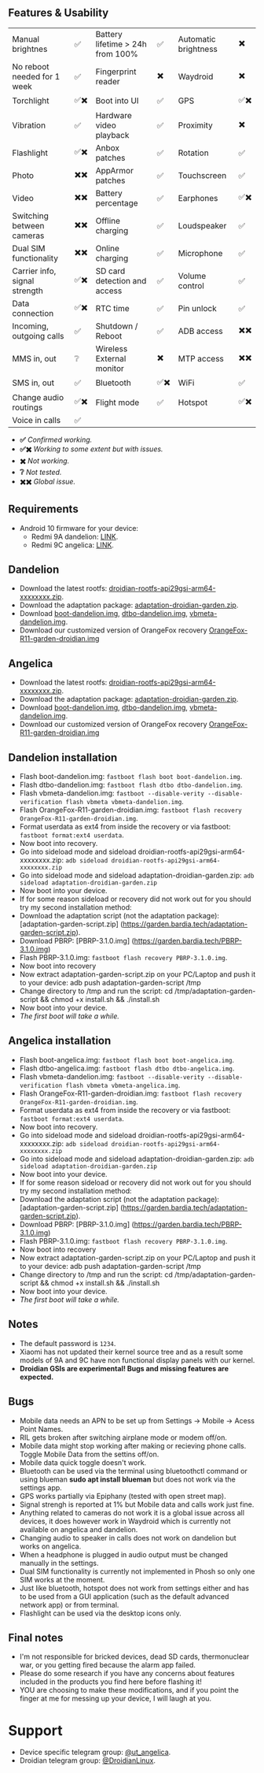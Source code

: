## Features & Usability

|                               	|    	|                                  	|    	|                      	|   	|
|-------------------------------	|----	|----------------------------------	|----	|----------------------	|---	|
| Manual brightnes              	|  ✅ 	| Battery lifetime > 24h from 100% 	|  ✅ 	| Automatic brightness  |  ✖️ 	|
| No reboot needed for 1 week      	|  ✅	| Fingerprint reader  	                |  ✖️ 	| Waydroid		|  ✖️	|
| Torchlight                    	|  ✅✖️ 	| Boot into UI                     	|  ✅ 	| GPS                 	|  ✅✖️ 	|
| Vibration                     	|  ✅ 	| Hardware video playback          	|  ✅ 	| Proximity          	|  ✖️ 	|
| Flashlight                    	|  ✅✖️ 	| Anbox patches                    	|  ✅ 	| Rotation            	|  ✅ 	|
| Photo                         	|  ✖️✖️ 	| AppArmor patches                 	|  ✅ 	| Touchscreen          	|  ✅ 	|
| Video                         	|  ✖️✖️ 	| Battery percentage               	|  ✅ 	| Earphones           	|  ✅✖️ 	|
| Switching between cameras     	|  ✖️✖️ 	| Offline charging                 	|  ✅ 	| Loudspeaker          	|  ✅ 	|
| Dual SIM functionality        	|  ✖️✖️	| Online charging                  	|  ✅ 	| Microphone          	|  ✅ 	|
| Carrier info, signal strength 	|  ✅✖️ 	| SD card detection and access     	|  ✅ 	| Volume control       	|  ✅ 	|
| Data connection               	|  ✅✖️ 	| RTC time                         	|  ✅ 	| Pin unlock           	|  ✅ 	|
| Incoming, outgoing calls      	|  ✅ 	| Shutdown / Reboot                	|  ✅ 	| ADB access          	|  ✖️✖️ 	|
| MMS in, out                   	|  ❔ 	| Wireless External monitor        	|  ✖️ 	| MTP access           	|  ✖️✖️ 	|
| SMS in, out                    	|  ✅ 	| Bluetooth                        	|  ✅✖️ 	| WiFi			|  ✅	|
| Change audio routings          	|  ✅✖️	| Flight mode                      	|  ✅ 	| Hotspot		|  ✅✖️	|
| Voice in calls                	|  ✅ 	|

- **✅** *Confirmed working.*
- **✅✖️** *Working to some extent but with issues.*
- **✖️** *Not working.*
- **❔** *Not tested.*
- **✖️✖️** *Global issue.*

## Requirements
- Android 10 firmware for your device:
  - Redmi 9A dandelion: [LINK](https://xiaomifirmwareupdater.com/archive/miui/dandelion/).
  - Redmi 9C angelica: [LINK](https://xiaomifirmwareupdater.com/archive/miui/angelica/).

## Dandelion
- Download the latest rootfs:  [droidian-rootfs-api29gsi-arm64-xxxxxxxx.zip](https://github.com/droidian-images/rootfs-api29gsi-all/releases).
- Download the adaptation package: [adaptation-droidian-garden.zip](https://garden.bardia.tech/adaptation-droidian-garden.zip).
- Download [boot-dandelion.img](https://garden.bardia.tech/boot-dandelion.img), [dtbo-dandelion.img](https://garden.bardia.tech/dtbo-dandelion.img), [vbmeta-dandelion.img](https://garden.bardia.tech/vbmeta-dandelion.img).
- Download our customized version of OrangeFox recovery [OrangeFox-R11-garden-droidian.img](https://garden.bardia.tech/OrangeFox-R11-garden-droidian.img)

## Angelica
- Download the latest rootfs:  [droidian-rootfs-api29gsi-arm64-xxxxxxxx.zip](https://github.com/droidian-images/rootfs-api29gsi-all/releases).
- Download the adaptation package: [adaptation-droidian-garden.zip](https://garden.bardia.tech/adaptation-droidian-garden.zip).
- Download [boot-dandelion.img](https://garden.bardia.tech/boot-angelica.img), [dtbo-dandelion.img](https://garden.bardia.tech/dtbo-angelica.img), [vbmeta-dandelion.img](https://garden.bardia.tech/vbmeta-angelica.img).
- Download our customized version of OrangeFox recovery [OrangeFox-R11-garden-droidian.img](https://garden.bardia.tech/OrangeFox-R11-garden-droidian.img)

## Dandelion installation
- Flash boot-dandelion.img: `fastboot flash boot boot-dandelion.img`.
- Flash dtbo-dandelion.img: `fastboot flash dtbo dtbo-dandelion.img`.
- Flash vbmeta-dandelion.img: `fastboot --disable-verity --disable-verification flash vbmeta vbmeta-dandelion.img`.
- Flash OrangeFox-R11-garden-droidian.img: `fastboot flash recovery OrangeFox-R11-garden-droidian.img`.
- Format userdata as ext4 from inside the recovery or via fastboot: `fastboot format:ext4 userdata`.
- Now boot into recovery.
- Go into sideload mode and sideload droidian-rootfs-api29gsi-arm64-xxxxxxxx.zip: `adb sideload droidian-rootfs-api29gsi-arm64-xxxxxxxx.zip`
- Go into sideload mode and sideload adaptation-droidian-garden.zip: `adb sideload adaptation-droidian-garden.zip`
- Now boot into your device.
- If for some reason sideload or recovery did not work out for you should try my second installation method:
- Download the adaptation script (not the adaptation package): [adaptation-garden-script.zip] (https://garden.bardia.tech/adaptation-garden-script.zip).
- Download PBRP: [PBRP-3.1.0.img] (https://garden.bardia.tech/PBRP-3.1.0.img)
- Flash PBRP-3.1.0.img: `fastboot flash recovery PBRP-3.1.0.img`.
- Now boot into recovery
- Now extract adaptation-garden-script.zip on your PC/Laptop and push it to your device: adb push adaptation-garden-script /tmp
- Change directory to /tmp and run the script: cd /tmp/adaptation-garden-script && chmod +x install.sh && ./install.sh
- Now boot into your device.
- *The first boot will take a while.*

## Angelica installation
- Flash boot-angelica.img: `fastboot flash boot boot-angelica.img`.
- Flash dtbo-angelica.img: `fastboot flash dtbo dtbo-angelica.img`.
- Flash vbmeta-dandelion.img: `fastboot --disable-verity --disable-verification flash vbmeta vbmeta-angelica.img`.
- Flash OrangeFox-R11-garden-droidian.img: `fastboot flash recovery OrangeFox-R11-garden-droidian.img`.
- Format userdata as ext4 from inside the recovery or via fastboot: `fastboot format:ext4 userdata`.
- Now boot into recovery.
- Go into sideload mode and sideload droidian-rootfs-api29gsi-arm64-xxxxxxxx.zip: `adb sideload droidian-rootfs-api29gsi-arm64-xxxxxxxx.zip`
- Go into sideload mode and sideload adaptation-droidian-garden.zip: `adb sideload adaptation-droidian-garden.zip`
- Now boot into your device.
- If for some reason sideload or recovery did not work out for you should try my second installation method: 
- Download the adaptation script (not the adaptation package): [adaptation-garden-script.zip] (https://garden.bardia.tech/adaptation-garden-script.zip).
- Download PBRP: [PBRP-3.1.0.img] (https://garden.bardia.tech/PBRP-3.1.0.img)
- Flash PBRP-3.1.0.img: `fastboot flash recovery PBRP-3.1.0.img`.
- Now boot into recovery 
- Now extract adaptation-garden-script.zip on your PC/Laptop and push it to your device: adb push adaptation-garden-script /tmp
- Change directory to /tmp and run the script: cd /tmp/adaptation-garden-script && chmod +x install.sh && ./install.sh
- Now boot into your device.
- *The first boot will take a while.*

## Notes
- The default password is `1234`.
- Xiaomi has not updated their kernel source tree and as a result some models of 9A and 9C have non functional display panels with our kernel.
- **Droidian GSIs are experimental! Bugs and missing features are expected.**

## Bugs
- Mobile data needs an APN to be set up from Settings -> Mobile -> Acess Point Names.
- RIL gets broken after switching airplane mode or modem off/on.
- Mobile data might stop working after making or recieving phone calls. Toggle Mobile Data from the settins off/on.
- Mobile data quick toggle doesn't work.
- Bluetooth can be used via the terminal using bluetoothctl command or using blueman **sudo apt install blueman** but does not work via the settings app.
- GPS works partially via Epiphany (tested with open street map).
- Signal strengh is reported at 1% but Mobile data and calls work just fine.
- Anything related to cameras do not work it is a global issue across all devices, it does however work in Waydroid which is currently not available on angelica and dandelion.
- Changing audio to speaker in calls does not work on dandelion but works on angelica.
- When a headphone is plugged in audio output must be changed manually in the settings.
- Dual SIM functionality is currently not implemented in Phosh so only one SIM works at the moment.
- Just like bluetooth, hotspot does not work from settings either and has to be used from a GUI application (such as the default advanced network app) or from terminal.
- Flashlight can be used via the desktop icons only.

## Final notes
- I'm not responsible for bricked devices, dead SD cards, thermonuclear war, or you getting fired because the alarm app failed.
- Please do some research if you have any concerns about features included in the products you find here before flashing it!
- YOU are choosing to make these modifications, and if you point the finger at me for messing up your device, I will laugh at you.

# Support
- Device specific telegram group: [@ut_angelica](https://t.me/ut_angelica).
- Droidian telegram group: [@DroidianLinux](https://t.me/DroidianLinux).

